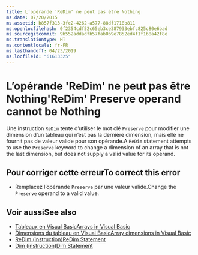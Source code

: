 ```yaml
---
title: L’opérande 'ReDim' ne peut pas être Nothing
ms.date: 07/20/2015
ms.assetid: b857f313-3fc2-4262-a577-88df1718b811
ms.openlocfilehash: 0f2354cdf52c65eb3ce387933ebfc825c80e6bad
ms.sourcegitcommit: 9b552addadfb57fab0b9e7852ed4f1f1b8a42f8e
ms.translationtype: HT
ms.contentlocale: fr-FR
ms.lasthandoff: 04/23/2019
ms.locfileid: "61613325"
---
```

# <a name="redim-preserve-operand-cannot-be-nothing"></a><span data-ttu-id="b35a0-102">L’opérande 'ReDim' ne peut pas être Nothing</span><span class="sxs-lookup"><span data-stu-id="b35a0-102">'ReDim' Preserve operand cannot be Nothing</span></span>
<span data-ttu-id="b35a0-103">Une instruction `ReDim` tente d’utiliser le mot clé `Preserve` pour modifier une dimension d’un tableau qui n’est pas la dernière dimension, mais elle ne fournit pas de valeur valide pour son opérande.</span><span class="sxs-lookup"><span data-stu-id="b35a0-103">A `ReDim` statement attempts to use the `Preserve` keyword to change a dimension of an array that is not the last dimension, but does not supply a valid value for its operand.</span></span>  
  
## <a name="to-correct-this-error"></a><span data-ttu-id="b35a0-104">Pour corriger cette erreur</span><span class="sxs-lookup"><span data-stu-id="b35a0-104">To correct this error</span></span>  
  
- <span data-ttu-id="b35a0-105">Remplacez l’opérande `Preserve` par une valeur valide.</span><span class="sxs-lookup"><span data-stu-id="b35a0-105">Change the `Preserve` operand to a valid value.</span></span>  
  
## <a name="see-also"></a><span data-ttu-id="b35a0-106">Voir aussi</span><span class="sxs-lookup"><span data-stu-id="b35a0-106">See also</span></span>

- [<span data-ttu-id="b35a0-107">Tableaux en Visual Basic</span><span class="sxs-lookup"><span data-stu-id="b35a0-107">Arrays in Visual Basic</span></span>](~/docs/visual-basic/programming-guide/language-features/arrays/index.md)
- [<span data-ttu-id="b35a0-108">Dimensions du tableau en Visual Basic</span><span class="sxs-lookup"><span data-stu-id="b35a0-108">Array dimensions in Visual Basic</span></span>](~/docs/visual-basic/programming-guide/language-features/arrays/array-dimensions.md)
- [<span data-ttu-id="b35a0-109">ReDim (instruction)</span><span class="sxs-lookup"><span data-stu-id="b35a0-109">ReDim Statement</span></span>](../../visual-basic/language-reference/statements/redim-statement.md)
- [<span data-ttu-id="b35a0-110">Dim (instruction)</span><span class="sxs-lookup"><span data-stu-id="b35a0-110">Dim Statement</span></span>](../../visual-basic/language-reference/statements/dim-statement.md)

